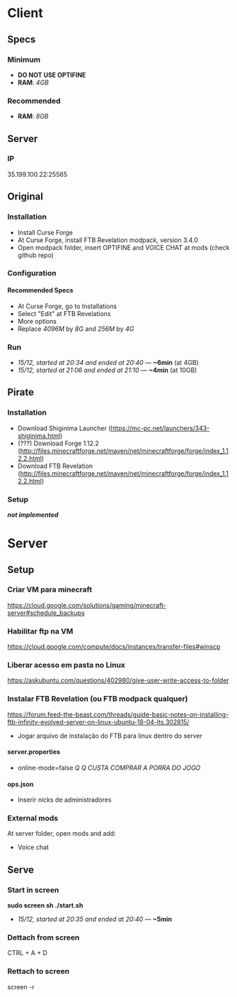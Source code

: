 # Client

## Specs

### Minimum
- **DO NOT USE OPTIFINE**
- **RAM**: *4GB*

### Recommended
- **RAM**: *8GB*

## Server

### IP
35.199.100.22:25565

## Original

### Installation
- Install Curse Forge
- At Curse Forge, install FTB Revelation modpack, version 3.4.0
- Open modpack folder, insert OPTIFINE and VOICE CHAT at mods (check github repo)

### Configuration

#### Recommended Specs
- At Curse Forge, go to Installations
- Select "Edit" at FTB Revelations
- More options
- Replace *4096M* by *8G* and *256M* by *4G*

### Run
- *15/12, started at 20:34 and ended at 20:40* — **~6min** (at 4GB)
- *15/12, started at 21:06 and ended at 21:10* — **~4min** (at 10GB)

## Pirate

### Installation
- Download Shiginima Launcher (https://mc-pc.net/launchers/343-shiginima.html)
- (???) Download Forge 1.12.2 (http://files.minecraftforge.net/maven/net/minecraftforge/forge/index_1.12.2.html)
- Download FTB Revelation (http://files.minecraftforge.net/maven/net/minecraftforge/forge/index_1.12.2.html)

### Setup
***not implemented***

# Server

## Setup

### Criar VM para minecraft
https://cloud.google.com/solutions/gaming/minecraft-server#schedule_backups

### Habilitar ftp na VM
https://cloud.google.com/compute/docs/instances/transfer-files#winscp

### Liberar acesso em pasta no Linux
https://askubuntu.com/questions/402980/give-user-write-access-to-folder

### Instalar FTB Revelation (ou FTB modpack qualquer)
https://forum.feed-the-beast.com/threads/guide-basic-notes-on-installing-ftb-infinity-evolved-server-on-linux-ubuntu-18-04-lts.302815/

- Jogar arquivo de instalação do FTB para linux dentro do server

#### server.properties
- online-mode=false *Q Q CUSTA COMPRAR A PORRA DO JOGO*

#### ops.json
- Inserir nicks de administradores

### External mods
At server folder, open mods and add:
- Voice chat

## Serve

### Start in screen

**sudo screen sh ./start.sh**

- *15/12, started at 20:35 and ended at 20:40* — **~5min**

### Dettach from screen
CTRL + A + D

### Rettach to screen
screen -r
